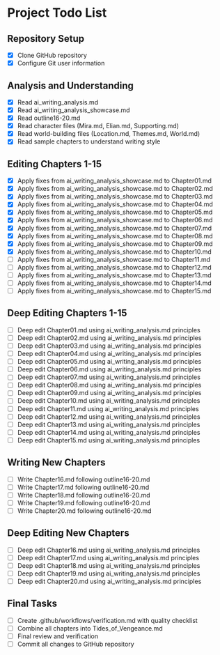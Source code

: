 # Project Todo List

## Repository Setup
- [x] Clone GitHub repository
- [x] Configure Git user information

## Analysis and Understanding
- [x] Read ai_writing_analysis.md
- [x] Read ai_writing_analysis_showcase.md
- [x] Read outline16-20.md
- [x] Read character files (Mira.md, Elian.md, Supporting.md)
- [x] Read world-building files (Location.md, Themes.md, World.md)
- [x] Read sample chapters to understand writing style

## Editing Chapters 1-15
- [x] Apply fixes from ai_writing_analysis_showcase.md to Chapter01.md
- [x] Apply fixes from ai_writing_analysis_showcase.md to Chapter02.md
- [x] Apply fixes from ai_writing_analysis_showcase.md to Chapter03.md
- [x] Apply fixes from ai_writing_analysis_showcase.md to Chapter04.md
- [x] Apply fixes from ai_writing_analysis_showcase.md to Chapter05.md
- [x] Apply fixes from ai_writing_analysis_showcase.md to Chapter06.md
- [x] Apply fixes from ai_writing_analysis_showcase.md to Chapter07.md
- [x] Apply fixes from ai_writing_analysis_showcase.md to Chapter08.md
- [x] Apply fixes from ai_writing_analysis_showcase.md to Chapter09.md
- [x] Apply fixes from ai_writing_analysis_showcase.md to Chapter10.md
- [ ] Apply fixes from ai_writing_analysis_showcase.md to Chapter11.md
- [ ] Apply fixes from ai_writing_analysis_showcase.md to Chapter12.md
- [ ] Apply fixes from ai_writing_analysis_showcase.md to Chapter13.md
- [ ] Apply fixes from ai_writing_analysis_showcase.md to Chapter14.md
- [ ] Apply fixes from ai_writing_analysis_showcase.md to Chapter15.md

## Deep Editing Chapters 1-15
- [ ] Deep edit Chapter01.md using ai_writing_analysis.md principles
- [ ] Deep edit Chapter02.md using ai_writing_analysis.md principles
- [ ] Deep edit Chapter03.md using ai_writing_analysis.md principles
- [ ] Deep edit Chapter04.md using ai_writing_analysis.md principles
- [ ] Deep edit Chapter05.md using ai_writing_analysis.md principles
- [ ] Deep edit Chapter06.md using ai_writing_analysis.md principles
- [ ] Deep edit Chapter07.md using ai_writing_analysis.md principles
- [ ] Deep edit Chapter08.md using ai_writing_analysis.md principles
- [ ] Deep edit Chapter09.md using ai_writing_analysis.md principles
- [ ] Deep edit Chapter10.md using ai_writing_analysis.md principles
- [ ] Deep edit Chapter11.md using ai_writing_analysis.md principles
- [ ] Deep edit Chapter12.md using ai_writing_analysis.md principles
- [ ] Deep edit Chapter13.md using ai_writing_analysis.md principles
- [ ] Deep edit Chapter14.md using ai_writing_analysis.md principles
- [ ] Deep edit Chapter15.md using ai_writing_analysis.md principles

## Writing New Chapters
- [ ] Write Chapter16.md following outline16-20.md
- [ ] Write Chapter17.md following outline16-20.md
- [ ] Write Chapter18.md following outline16-20.md
- [ ] Write Chapter19.md following outline16-20.md
- [ ] Write Chapter20.md following outline16-20.md

## Deep Editing New Chapters
- [ ] Deep edit Chapter16.md using ai_writing_analysis.md principles
- [ ] Deep edit Chapter17.md using ai_writing_analysis.md principles
- [ ] Deep edit Chapter18.md using ai_writing_analysis.md principles
- [ ] Deep edit Chapter19.md using ai_writing_analysis.md principles
- [ ] Deep edit Chapter20.md using ai_writing_analysis.md principles

## Final Tasks
- [ ] Create .github/workflows/verification.md with quality checklist
- [ ] Combine all chapters into Tides_of_Vengeance.md
- [ ] Final review and verification
- [ ] Commit all changes to GitHub repository
